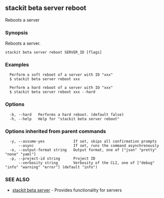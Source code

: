 ## stackit beta server reboot

Reboots a server

### Synopsis

Reboots a server.

```
stackit beta server reboot SERVER_ID [flags]
```

### Examples

```
  Perform a soft reboot of a server with ID "xxx"
  $ stackit beta server reboot xxx

  Perform a hard reboot of a server with ID "xxx"
  $ stackit beta server reboot xxx --hard
```

### Options

```
  -b, --hard   Performs a hard reboot. (default false)
  -h, --help   Help for "stackit beta server reboot"
```

### Options inherited from parent commands

```
  -y, --assume-yes             If set, skips all confirmation prompts
      --async                  If set, runs the command asynchronously
  -o, --output-format string   Output format, one of ["json" "pretty" "none" "yaml"]
  -p, --project-id string      Project ID
      --verbosity string       Verbosity of the CLI, one of ["debug" "info" "warning" "error"] (default "info")
```

### SEE ALSO

* [stackit beta server](./stackit_beta_server.md)	 - Provides functionality for servers

